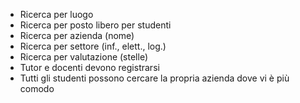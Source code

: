 - Ricerca per luogo
- Ricerca per posto libero per studenti
- Ricerca per azienda (nome)
- Ricerca per settore (inf., elett., log.)
- Ricerca per valutazione (stelle)
- Tutor e docenti devono registrarsi
- Tutti gli studenti possono cercare la propria azienda dove vi è più comodo
